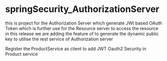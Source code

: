 # springSecurity_AuthorizationServer
 this is  project for the Authorization Server which generate JWt based OAuth Token  which is further use for the Resource server to access the resource 
in this release we are adding the feature of to generate the dynamic public key to utilise the rest service of Authorization server

Register the ProductService as client to add JWT Oauth2 Security in Product service 